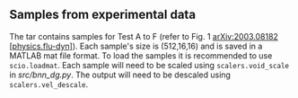 ## Samples from experimental data

The tar contains samples for Test A to F (refer to Fig. 1 [arXiv:2003.08182 [physics.flu-dyn]](https://arxiv.org/abs/2003.08182)). 
Each sample's size is (512,16,16) and is saved in a MATLAB mat file format.
To load the samples it is recommended to use `scio.loadmat`.
Each sample will need to be scaled using `scalers.void_scale` in *src/bnn_dg.py*.
The output will need to be descaled using `scalers.vel_descale`.
